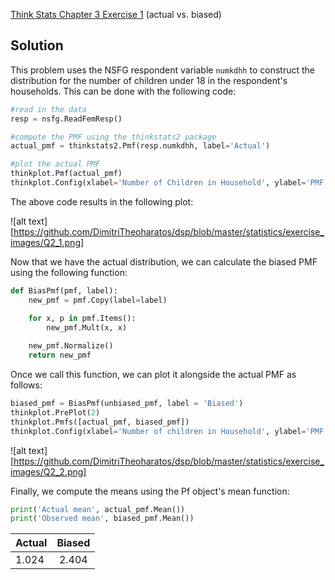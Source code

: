 [Think Stats Chapter 3 Exercise 1](http://greenteapress.com/thinkstats2/html/thinkstats2004.html#toc31) (actual vs. biased)


## Solution

This problem uses the NSFG respondent variable `numkdhh` to construct the distribution for the number of children under 18 in the respondent's households.  This can be done with the following code:

```python
#read in the data
resp = nsfg.ReadFemResp()

#compute the PMF using the thinkstats2 package
actual_pmf = thinkstats2.Pmf(resp.numkdhh, label='Actual')

#plot the actual PMF
thinkplot.Pmf(actual_pmf)
thinkplot.Config(xlabel='Number of Children in Household', ylabel='PMF')
```



The above code results in the following plot:

![alt text][https://github.com/DimitriTheoharatos/dsp/blob/master/statistics/exercise_images/Q2_1.png]


Now that we have the actual distribution, we can calculate the biased PMF using the following function:

```python
def BiasPmf(pmf, label):
    new_pmf = pmf.Copy(label=label)

    for x, p in pmf.Items():
        new_pmf.Mult(x, x)
        
    new_pmf.Normalize()
    return new_pmf
```

Once we call this function, we can plot it alongside the actual PMF as follows:

```python
biased_pmf = BiasPmf(unbiased_pmf, label = 'Biased')
thinkplot.PrePlot(2)
thinkplot.Pmfs([actual_pmf, biased_pmf])
thinkplot.Config(xlabel='Number of children in Household', ylabel='PMF')
```

![alt text][https://github.com/DimitriTheoharatos/dsp/blob/master/statistics/exercise_images/Q2_2.png]

Finally, we compute the means using the Pf object's mean function:

```python
print('Actual mean', actual_pmf.Mean())
print('Observed mean', biased_pmf.Mean())
```


| Actual        | Biased        | 
| ------------- |:-------------:| 
| 1.024         | 2.404         |

